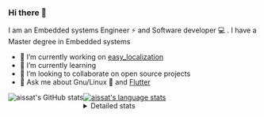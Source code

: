 ### Hi there 👋

I am an Embedded systems Engineer ⚡️ and Software developer 💻 . I have a Master degree in Embedded systems
- 🔭 I’m currently working on [easy_localization](https://pub.dev/packages/easy_localization)
- 🌱 I’m currently learning 
- 👯 I’m looking to collaborate on open source projects
- 💬 Ask me about  Gnu/Linux 🐧 and [Flutter](https://flutter.dev) 

<a href="https://profile-summary-for-github.com/user/aissat">
  <img align="left" height="170px" src="https://github-readme-stats.vercel.app/api?username=aissat&show_icons=true&line_height=27&count_private=true&include_all_commits=true" alt="aissat's GitHub stats"/>
  <img src="https://github-readme-stats.vercel.app/api/top-langs/?username=aissat&hide_langs_below=5&layout=compact" alt="aissat's language stats"/>
</a>

<details>
<summary>Detailed stats</summary>
 

### 🧐 Waka Stats

<!--START_SECTION:waka-->
![Profile Views](http://img.shields.io/badge/Profile%20Views-0-blue)

![Lines of code](https://img.shields.io/badge/From%20Hello%20World%20I%27ve%20Written-334948%20lines%20of%20code-blue)

**🐱 My Github Data** 

> 🏆 380 Contributions in the Year 2021
 > 
> 📦 43.9 kB Used in Github's Storage 
 > 
> 💼 Opted to Hire
 > 
> 📜 145 Public Repositories 
 > 
> 🔑 14 Private Repositories  
 > 
**I'm a Night 🦉** 

```text
🌞 Morning    17 commits     ░░░░░░░░░░░░░░░░░░░░░░░░░   2.96% 
🌆 Daytime    71 commits     ███░░░░░░░░░░░░░░░░░░░░░░   12.35% 
🌃 Evening    253 commits    ███████████░░░░░░░░░░░░░░   44.0% 
🌙 Night      234 commits    ██████████░░░░░░░░░░░░░░░   40.7%

```
📅 **I'm Most Productive on Tuesday** 

```text
Monday       41 commits     █░░░░░░░░░░░░░░░░░░░░░░░░   7.13% 
Tuesday      138 commits    ██████░░░░░░░░░░░░░░░░░░░   24.0% 
Wednesday    88 commits     ███░░░░░░░░░░░░░░░░░░░░░░   15.3% 
Thursday     55 commits     ██░░░░░░░░░░░░░░░░░░░░░░░   9.57% 
Friday       90 commits     ████░░░░░░░░░░░░░░░░░░░░░   15.65% 
Saturday     99 commits     ████░░░░░░░░░░░░░░░░░░░░░   17.22% 
Sunday       64 commits     ██░░░░░░░░░░░░░░░░░░░░░░░   11.13%

```


📊 **This Week I Spent My Time On** 

```text
⌚︎ Time Zone: Africa/Algiers

💬 Programming Languages: 
YAML                     11 hrs 21 mins      ██████████████░░░░░░░░░░░   56.85% 
Other                    6 hrs 28 mins       ████████░░░░░░░░░░░░░░░░░   32.38% 
Objective-C              1 hr 1 min          █░░░░░░░░░░░░░░░░░░░░░░░░   5.1% 
Cheetah                  27 mins             ░░░░░░░░░░░░░░░░░░░░░░░░░   2.3% 
Bash                     23 mins             ░░░░░░░░░░░░░░░░░░░░░░░░░   1.93%

🔥 Editors: 
VS Code                  19 hrs 58 mins      █████████████████████████   100.0%

💻 Operating System: 
Linux                    16 hrs 30 mins      ████████████████████░░░░░   82.6% 
Mac                      3 hrs 28 mins       ████░░░░░░░░░░░░░░░░░░░░░   17.4%

```

**I Mostly Code in Dart** 

```text
Dart                     19 repos            █████████░░░░░░░░░░░░░░░░   35.85% 
TypeScript               5 repos             ██░░░░░░░░░░░░░░░░░░░░░░░   9.43% 
PHP                      4 repos             ██░░░░░░░░░░░░░░░░░░░░░░░   7.55% 
Vala                     4 repos             ██░░░░░░░░░░░░░░░░░░░░░░░   7.55% 
JavaScript               4 repos             ██░░░░░░░░░░░░░░░░░░░░░░░   7.55%

```


**Timeline**

![Chart not found](https://raw.githubusercontent.com/aissat/aissat/master/charts/bar_graph.png) 


 Last Updated on 02/09/2021
<!--END_SECTION:waka-->

</details>
